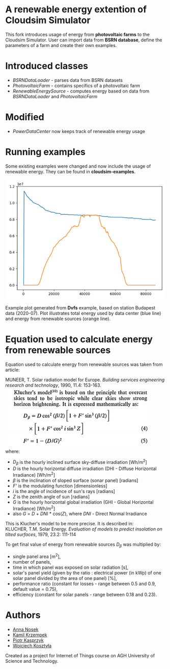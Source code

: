 # A renewable energy extention of Cloudsim Simulator #

This fork introduces usage of energy from **photovoltaic farms** to the Cloudsim Simulator.
User can import data from **BSRN database**, define the parameters of a farm and create their own examples.

# Introduced classes #
* *BSRNDataLoader* - parses data from BSRN datasets
* *PhotovoltaicFarm* - contains specifics of a photovoltaic farm
* *RenewableEnergySource* - computes energy based on data from *BSRNDataLoader* and *PhotovoltaicFarm*

# Modified #
* *PowerDataCenter* now keeps track of renewable energy usage

# Running examples #
Some existing examples were changed and now include the usage of renewable energy. They can be found in **cloudsim-examples**.  

![Example plot](plot.png)

Example plot generated from **Dvfs** example, based on station Budapest data (2020-07). Plot illustrates total energy used by data center (blue line) and energy from renewable sources (orange line).

# Equation used to calculate energy from renewable sources #

Equation used to calculate energy from renewable sources was taken from article:  

MUNEER, T. Solar radiation model for Europe. _Building services engineering research and technology_, 1990, 11.4: 153-163.  
![Klutcher's model equation](equation.png)  
where: 
* _D<sub>&beta;</sub>_ is the hourly inclined surface sky-diffuse irradiation [Wh/m<sup>2</sup>]
* _D_ is the hourly horizontal diffuse irradiation (DHI - Diffuse Horizontal Irradiance) [Wh/m<sup>2</sup>]
* _&beta;_ is the inclination of sloped surface (sonar panel) [radians]
* _F'_ is the modulating function [dimensionless]
* _i_ is the angle of incidence of sun's rays [radians]
* _Z_ is the zenith angle of sun [radians]
* _G_ is the hourly horizontal global irradiation (GHI - Global Horizontal Irradiance) [Wh/m<sup>2</sup>]
* also  _G_ = _D_ + _DNI_ * cos(_Z_), where _DNI_ - Direct Normal Irradiance  

This is Klucher's model to be more precise. It is described in:  
KLUCHER, T.M. Solar Energy. _Evaluation of models to predict insolation on tilted surfaces_, 1979, 23.2: 111-114
  
To get final value of  energy from renewable sources _D<sub>&beta;</sub>_ was multiplied by:  
* single panel area [m<sup>2</sup>],  
* number of panels,  
* time in which panel was exposed on solar radiation [s],  
* solar's panel yield (given by the ratio : electrical power (in kWp) of one solar panel divided by the area of one panel) [%],  
* performance ratio (constant for losses - range between 0.5 and 0.9, default value = 0.75),  
* efficiency (constant for solar panels - range between 0.18 and 0.23).

 
# Authors #

* [Anna Nosek](https://github.com/Enkelian)
* [Kamil Krzempek](https://github.com/krzempekk)
* [Piotr Kasprzyk](https://github.com/kaspiotr)
* [Wojciech Kosztyła](https://github.com/GabenRulez)

Created as a project for Internet of Things course on AGH University of Science and Technology.

